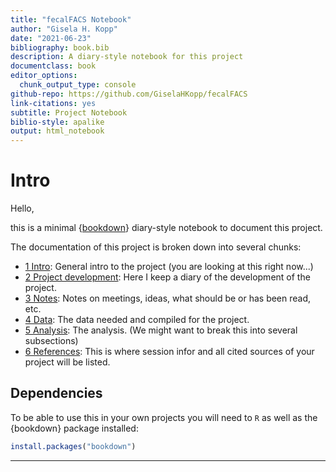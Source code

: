 ```yaml
---
title: "fecalFACS Notebook"
author: "Gisela H. Kopp"
date: "2021-06-23"
bibliography: book.bib
description: A diary-style notebook for this project
documentclass: book
editor_options:
  chunk_output_type: console
github-repo: https://github.com/GiselaHKopp/fecalFACS
link-citations: yes
subtitle: Project Notebook
biblio-style: apalike
output: html_notebook
---
```





# Intro

Hello, 

this is a minimal {[bookdown](https://bookdown.org/)} diary-style notebook to document this project.

The documentation of this project is broken down into several chunks:

- [1 Intro](./index.html): General intro to the project (you are looking at this right now...)
- [2 Project development](./project-development.html): Here I keep a diary of the development of the project.
- [3 Notes](./project-notes.html): Notes on meetings, ideas, what should be or has been read, etc.
- [4 Data](./data.html): The data needed and compiled for the project.
- [5 Analysis](./analysis.html): The analysis. (We might want to break this into several subsections)
- [6 References](./references.html): This is where session infor and all cited sources of your project will be listed.

## Dependencies

To be able to use this in your own projects you will need to `R` as well as the {bookdown} package installed:

```r
install.packages("bookdown")
```



---
